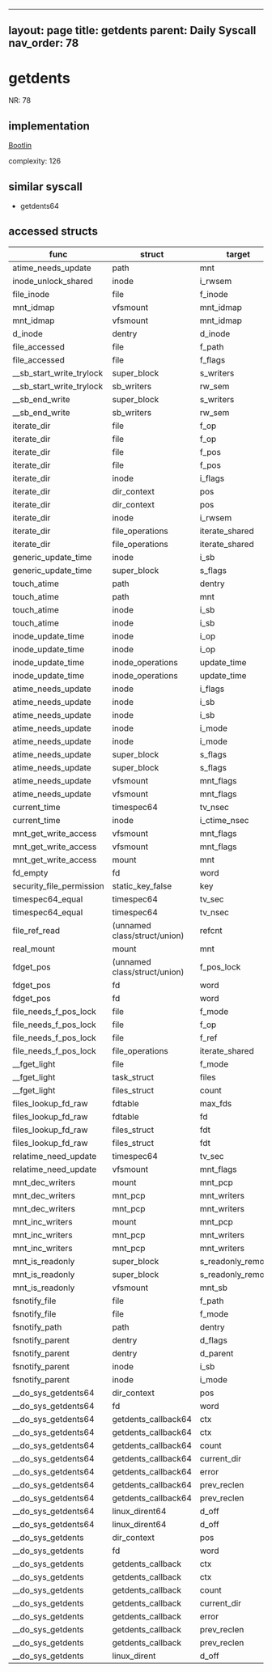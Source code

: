 
---
layout: page
title: getdents
parent: Daily Syscall
nav_order: 78
---
        

# getdents
NR: 78

## implementation
[Bootlin](https://elixir.bootlin.com/linux/v6.14.7/source/fs/readdir.c#L308)

complexity: 126


## similar syscall
- getdents64


## accessed structs

|func|struct|target|location|has_read|has_write|
|--|--|--|--|--|--|
|atime_needs_update|path|mnt|https://elixir.bootlin.com/linux/v6.14.7/source/fs/inode.c#L2141|true|true|
|inode_unlock_shared|inode|i_rwsem|https://elixir.bootlin.com/linux/v6.14.7/source/include/linux/fs.h#L892|false|false|
|file_inode|file|f_inode|https://elixir.bootlin.com/linux/v6.14.7/source/include/linux/fs.h#L1184|true|true|
|mnt_idmap|vfsmount|mnt_idmap|https://elixir.bootlin.com/linux/v6.14.7/source/include/linux/mount.h#L78|false|false|
|mnt_idmap|vfsmount|mnt_idmap|https://elixir.bootlin.com/linux/v6.14.7/source/include/linux/mount.h#L78|true|true|
|d_inode|dentry|d_inode|https://elixir.bootlin.com/linux/v6.14.7/source/include/linux/dcache.h#L539|true|true|
|file_accessed|file|f_path|https://elixir.bootlin.com/linux/v6.14.7/source/include/linux/fs.h#L2601|false|false|
|file_accessed|file|f_flags|https://elixir.bootlin.com/linux/v6.14.7/source/include/linux/fs.h#L2600|true|true|
|__sb_start_write_trylock|super_block|s_writers|https://elixir.bootlin.com/linux/v6.14.7/source/include/linux/fs.h#L1790|true|true|
|__sb_start_write_trylock|sb_writers|rw_sem|https://elixir.bootlin.com/linux/v6.14.7/source/include/linux/fs.h#L1790|false|false|
|__sb_end_write|super_block|s_writers|https://elixir.bootlin.com/linux/v6.14.7/source/include/linux/fs.h#L1780|true|true|
|__sb_end_write|sb_writers|rw_sem|https://elixir.bootlin.com/linux/v6.14.7/source/include/linux/fs.h#L1780|false|false|
|iterate_dir|file|f_op|https://elixir.bootlin.com/linux/v6.14.7/source/fs/readdir.c#L90|true|true|
|iterate_dir|file|f_op|https://elixir.bootlin.com/linux/v6.14.7/source/fs/readdir.c#L108|true|true|
|iterate_dir|file|f_pos|https://elixir.bootlin.com/linux/v6.14.7/source/fs/readdir.c#L109|false|false|
|iterate_dir|file|f_pos|https://elixir.bootlin.com/linux/v6.14.7/source/fs/readdir.c#L107|true|true|
|iterate_dir|inode|i_flags|https://elixir.bootlin.com/linux/v6.14.7/source/fs/readdir.c#L106|true|true|
|iterate_dir|dir_context|pos|https://elixir.bootlin.com/linux/v6.14.7/source/fs/readdir.c#L107|false|false|
|iterate_dir|dir_context|pos|https://elixir.bootlin.com/linux/v6.14.7/source/fs/readdir.c#L109|true|true|
|iterate_dir|inode|i_rwsem|https://elixir.bootlin.com/linux/v6.14.7/source/fs/readdir.c#L101|false|false|
|iterate_dir|file_operations|iterate_shared|https://elixir.bootlin.com/linux/v6.14.7/source/fs/readdir.c#L90|true|true|
|iterate_dir|file_operations|iterate_shared|https://elixir.bootlin.com/linux/v6.14.7/source/fs/readdir.c#L108|true|true|
|generic_update_time|inode|i_sb|https://elixir.bootlin.com/linux/v6.14.7/source/fs/inode.c#L2109|true|true|
|generic_update_time|super_block|s_flags|https://elixir.bootlin.com/linux/v6.14.7/source/fs/inode.c#L2109|true|true|
|touch_atime|path|dentry|https://elixir.bootlin.com/linux/v6.14.7/source/fs/inode.c#L2178|true|true|
|touch_atime|path|mnt|https://elixir.bootlin.com/linux/v6.14.7/source/fs/inode.c#L2177|true|true|
|touch_atime|inode|i_sb|https://elixir.bootlin.com/linux/v6.14.7/source/fs/inode.c#L2183|true|true|
|touch_atime|inode|i_sb|https://elixir.bootlin.com/linux/v6.14.7/source/fs/inode.c#L2200|true|true|
|inode_update_time|inode|i_op|https://elixir.bootlin.com/linux/v6.14.7/source/fs/inode.c#L2123|true|true|
|inode_update_time|inode|i_op|https://elixir.bootlin.com/linux/v6.14.7/source/fs/inode.c#L2124|true|true|
|inode_update_time|inode_operations|update_time|https://elixir.bootlin.com/linux/v6.14.7/source/fs/inode.c#L2123|true|true|
|inode_update_time|inode_operations|update_time|https://elixir.bootlin.com/linux/v6.14.7/source/fs/inode.c#L2124|true|true|
|atime_needs_update|inode|i_flags|https://elixir.bootlin.com/linux/v6.14.7/source/fs/inode.c#L2144|true|true|
|atime_needs_update|inode|i_sb|https://elixir.bootlin.com/linux/v6.14.7/source/fs/inode.c#L2153|true|true|
|atime_needs_update|inode|i_sb|https://elixir.bootlin.com/linux/v6.14.7/source/fs/inode.c#L2155|true|true|
|atime_needs_update|inode|i_mode|https://elixir.bootlin.com/linux/v6.14.7/source/fs/inode.c#L2155|true|true|
|atime_needs_update|inode|i_mode|https://elixir.bootlin.com/linux/v6.14.7/source/fs/inode.c#L2160|true|true|
|atime_needs_update|super_block|s_flags|https://elixir.bootlin.com/linux/v6.14.7/source/fs/inode.c#L2153|true|true|
|atime_needs_update|super_block|s_flags|https://elixir.bootlin.com/linux/v6.14.7/source/fs/inode.c#L2155|true|true|
|atime_needs_update|vfsmount|mnt_flags|https://elixir.bootlin.com/linux/v6.14.7/source/fs/inode.c#L2158|true|true|
|atime_needs_update|vfsmount|mnt_flags|https://elixir.bootlin.com/linux/v6.14.7/source/fs/inode.c#L2160|true|true|
|current_time|timespec64|tv_nsec|https://elixir.bootlin.com/linux/v6.14.7/source/fs/inode.c#L2313|true|true|
|current_time|inode|i_ctime_nsec|https://elixir.bootlin.com/linux/v6.14.7/source/fs/inode.c#L2307|false|false|
|mnt_get_write_access|vfsmount|mnt_flags|https://elixir.bootlin.com/linux/v6.14.7/source/fs/namespace.c#L499|false|false|
|mnt_get_write_access|vfsmount|mnt_flags|https://elixir.bootlin.com/linux/v6.14.7/source/fs/namespace.c#L499|true|true|
|mnt_get_write_access|mount|mnt|https://elixir.bootlin.com/linux/v6.14.7/source/fs/namespace.c#L499|true|true|
|fd_empty|fd|word|https://elixir.bootlin.com/linux/v6.14.7/source/include/linux/file.h#L47|true|true|
|security_file_permission|static_key_false|key|https://elixir.bootlin.com/linux/v6.14.7/source/security/security.c#L2844|false|false|
|timespec64_equal|timespec64|tv_sec|https://elixir.bootlin.com/linux/v6.14.7/source/include/linux/time64.h#L49|true|true|
|timespec64_equal|timespec64|tv_nsec|https://elixir.bootlin.com/linux/v6.14.7/source/include/linux/time64.h#L49|true|true|
|file_ref_read|(unnamed class/struct/union)|refcnt|https://elixir.bootlin.com/linux/v6.14.7/source/include/linux/file_ref.h#L171|false|false|
|real_mount|mount|mnt|https://elixir.bootlin.com/linux/v6.14.7/source/fs/mount.h#L92|true|true|
|fdget_pos|(unnamed class/struct/union)|f_pos_lock|https://elixir.bootlin.com/linux/v6.14.7/source/fs/file.c#L1200|false|false|
|fdget_pos|fd|word|https://elixir.bootlin.com/linux/v6.14.7/source/fs/file.c#L1196|true|true|
|fdget_pos|fd|word|https://elixir.bootlin.com/linux/v6.14.7/source/fs/file.c#L1199|true|true|
|file_needs_f_pos_lock|file|f_mode|https://elixir.bootlin.com/linux/v6.14.7/source/fs/file.c#L1189|true|true|
|file_needs_f_pos_lock|file|f_op|https://elixir.bootlin.com/linux/v6.14.7/source/fs/file.c#L1190|true|true|
|file_needs_f_pos_lock|file|f_ref|https://elixir.bootlin.com/linux/v6.14.7/source/fs/file.c#L1190|false|false|
|file_needs_f_pos_lock|file_operations|iterate_shared|https://elixir.bootlin.com/linux/v6.14.7/source/fs/file.c#L1190|true|true|
|__fget_light|file|f_mode|https://elixir.bootlin.com/linux/v6.14.7/source/fs/file.c#L1156|true|true|
|__fget_light|task_struct|files|https://elixir.bootlin.com/linux/v6.14.7/source/fs/file.c#L1142|true|true|
|__fget_light|files_struct|count|https://elixir.bootlin.com/linux/v6.14.7/source/fs/file.c#L1154|false|false|
|files_lookup_fd_raw|fdtable|max_fds|https://elixir.bootlin.com/linux/v6.14.7/source/include/linux/fdtable.h#L75|true|true|
|files_lookup_fd_raw|fdtable|fd|https://elixir.bootlin.com/linux/v6.14.7/source/include/linux/fdtable.h#L84|true|true|
|files_lookup_fd_raw|files_struct|fdt|https://elixir.bootlin.com/linux/v6.14.7/source/include/linux/fdtable.h#L74|false|false|
|files_lookup_fd_raw|files_struct|fdt|https://elixir.bootlin.com/linux/v6.14.7/source/include/linux/fdtable.h#L74|true|true|
|relatime_need_update|timespec64|tv_sec|https://elixir.bootlin.com/linux/v6.14.7/source/fs/inode.c#L2033|true|true|
|relatime_need_update|vfsmount|mnt_flags|https://elixir.bootlin.com/linux/v6.14.7/source/fs/inode.c#L2013|true|true|
|mnt_dec_writers|mount|mnt_pcp|https://elixir.bootlin.com/linux/v6.14.7/source/fs/namespace.c#L431|true|true|
|mnt_dec_writers|mnt_pcp|mnt_writers|https://elixir.bootlin.com/linux/v6.14.7/source/fs/namespace.c#L431|false|false|
|mnt_dec_writers|mnt_pcp|mnt_writers|https://elixir.bootlin.com/linux/v6.14.7/source/fs/namespace.c#L431|true|true|
|mnt_inc_writers|mount|mnt_pcp|https://elixir.bootlin.com/linux/v6.14.7/source/fs/namespace.c#L422|true|true|
|mnt_inc_writers|mnt_pcp|mnt_writers|https://elixir.bootlin.com/linux/v6.14.7/source/fs/namespace.c#L422|false|false|
|mnt_inc_writers|mnt_pcp|mnt_writers|https://elixir.bootlin.com/linux/v6.14.7/source/fs/namespace.c#L422|true|true|
|mnt_is_readonly|super_block|s_readonly_remount|https://elixir.bootlin.com/linux/v6.14.7/source/fs/namespace.c#L455|false|false|
|mnt_is_readonly|super_block|s_readonly_remount|https://elixir.bootlin.com/linux/v6.14.7/source/fs/namespace.c#L455|true|true|
|mnt_is_readonly|vfsmount|mnt_sb|https://elixir.bootlin.com/linux/v6.14.7/source/fs/namespace.c#L455|true|true|
|fsnotify_file|file|f_path|https://elixir.bootlin.com/linux/v6.14.7/source/include/linux/fsnotify.h#L127|false|false|
|fsnotify_file|file|f_mode|https://elixir.bootlin.com/linux/v6.14.7/source/include/linux/fsnotify.h#L124|true|true|
|fsnotify_path|path|dentry|https://elixir.bootlin.com/linux/v6.14.7/source/include/linux/fsnotify.h#L113|true|true|
|fsnotify_parent|dentry|d_flags|https://elixir.bootlin.com/linux/v6.14.7/source/include/linux/fsnotify.h#L88|true|true|
|fsnotify_parent|dentry|d_parent|https://elixir.bootlin.com/linux/v6.14.7/source/include/linux/fsnotify.h#L93|true|true|
|fsnotify_parent|inode|i_sb|https://elixir.bootlin.com/linux/v6.14.7/source/include/linux/fsnotify.h#L81|true|true|
|fsnotify_parent|inode|i_mode|https://elixir.bootlin.com/linux/v6.14.7/source/include/linux/fsnotify.h#L84|true|true|
|__do_sys_getdents64|dir_context|pos|https://elixir.bootlin.com/linux/v6.14.7/source/fs/readdir.c#L408|true|true|
|__do_sys_getdents64|fd|word|https://elixir.bootlin.com/linux/v6.14.7/source/fs/readdir.c#L403|true|true|
|__do_sys_getdents64|getdents_callback64|ctx|https://elixir.bootlin.com/linux/v6.14.7/source/fs/readdir.c#L403|false|false|
|__do_sys_getdents64|getdents_callback64|ctx|https://elixir.bootlin.com/linux/v6.14.7/source/fs/readdir.c#L408|true|true|
|__do_sys_getdents64|getdents_callback64|count|https://elixir.bootlin.com/linux/v6.14.7/source/fs/readdir.c#L414|true|true|
|__do_sys_getdents64|getdents_callback64|current_dir|https://elixir.bootlin.com/linux/v6.14.7/source/fs/readdir.c#L410|true|true|
|__do_sys_getdents64|getdents_callback64|error|https://elixir.bootlin.com/linux/v6.14.7/source/fs/readdir.c#L405|true|true|
|__do_sys_getdents64|getdents_callback64|prev_reclen|https://elixir.bootlin.com/linux/v6.14.7/source/fs/readdir.c#L406|true|true|
|__do_sys_getdents64|getdents_callback64|prev_reclen|https://elixir.bootlin.com/linux/v6.14.7/source/fs/readdir.c#L410|true|true|
|__do_sys_getdents64|linux_dirent64|d_off|https://elixir.bootlin.com/linux/v6.14.7/source/fs/readdir.c#L411|false|false|
|__do_sys_getdents64|linux_dirent64|d_off|https://elixir.bootlin.com/linux/v6.14.7/source/fs/readdir.c#L408|true|true|
|__do_sys_getdents|dir_context|pos|https://elixir.bootlin.com/linux/v6.14.7/source/fs/readdir.c#L329|true|true|
|__do_sys_getdents|fd|word|https://elixir.bootlin.com/linux/v6.14.7/source/fs/readdir.c#L322|true|true|
|__do_sys_getdents|getdents_callback|ctx|https://elixir.bootlin.com/linux/v6.14.7/source/fs/readdir.c#L322|false|false|
|__do_sys_getdents|getdents_callback|ctx|https://elixir.bootlin.com/linux/v6.14.7/source/fs/readdir.c#L329|true|true|
|__do_sys_getdents|getdents_callback|count|https://elixir.bootlin.com/linux/v6.14.7/source/fs/readdir.c#L332|true|true|
|__do_sys_getdents|getdents_callback|current_dir|https://elixir.bootlin.com/linux/v6.14.7/source/fs/readdir.c#L327|true|true|
|__do_sys_getdents|getdents_callback|error|https://elixir.bootlin.com/linux/v6.14.7/source/fs/readdir.c#L324|true|true|
|__do_sys_getdents|getdents_callback|prev_reclen|https://elixir.bootlin.com/linux/v6.14.7/source/fs/readdir.c#L325|true|true|
|__do_sys_getdents|getdents_callback|prev_reclen|https://elixir.bootlin.com/linux/v6.14.7/source/fs/readdir.c#L327|true|true|
|__do_sys_getdents|linux_dirent|d_off|https://elixir.bootlin.com/linux/v6.14.7/source/fs/readdir.c#L329|false|false|

